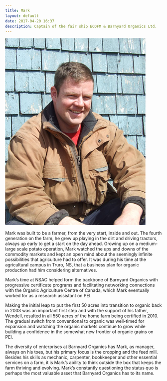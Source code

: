 ```yaml
---
title: Mark
layout: default
date: 2017-04-20 16:37
description: Captain of the fair ship ECOFM & Barnyard Organics Ltd.
---
```

<img class="image left" src="/images/mark-headshot.jpg">

Mark was built to be a farmer, from the very start, inside and out.  The fourth generation on the farm, he grew up playing in the dirt and driving tractors, always up early to get a start on the day ahead.  Growing up on a medium-large scale potato operation, Mark watched the ups and downs of the commodity markets and kept an open mind about the seemingly infinite possibilities that agriculture had to offer.  It was during his time at the agricultural campus in Truro, NS, that a business plan for organic production had him considering alternatives.

Mark’s time at NSAC helped form the backbone of Barnyard Organics with progressive certificate programs and facilitating networking connections with the Organic Agriculture Centre of Canada, which Mark eventually worked for as a research assistant on PEI.

Making the initial leap to put the first 50 acres into transition to organic back in 2003 was an important first step and with the support of his father, Wendell, resulted in all 550 acres of the home farm being certified in 2010.  The gradual switch from conventional to organic was well-timed for expansion and watching the organic markets continue to grow while building a confidence in the somewhat new frontier of organic grains on PEI.

The diversity of enterprises at Barnyard Organics has Mark, as manager, always on his toes, but his primary focus is the cropping and the feed mill.  Besides his skills as mechanic, carpenter, bookkeeper and other essential services on a farm, it is Mark’s ability to think outside the box that keeps the farm thriving and evolving.  Mark’s constantly questioning the status quo is perhaps the most valuable asset that Barnyard Organics has to its name.

